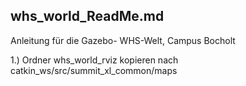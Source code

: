 whs_world_ReadMe.md
------------------------------------
Anleitung für die Gazebo- WHS-Welt, Campus Bocholt 


1.) Ordner  whs_world_rviz  kopieren nach  catkin_ws/src/summit_xl_common/maps  
